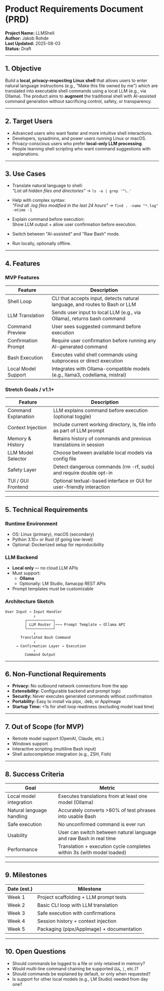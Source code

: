 # Product Requirements Document (PRD)

**Project Name:** LLMShell\
**Author:** Jakob Rohde\
**Last Updated:** 2025-08-03\
**Status:** Draft

---

## 1. Objective

Build a **local, privacy-respecting Linux shell** that allows users to enter natural language instructions (e.g., "Make this file owned by me") which are translated into executable shell commands using a local LLM (e.g., via Ollama). The product aims to **augment** the traditional shell with AI-assisted command generation without sacrificing control, safety, or transparency.

---

## 2. Target Users

- Advanced users who want faster and more intuitive shell interactions.
- Developers, sysadmins, and power users running Linux or macOS.
- Privacy-conscious users who prefer **local-only LLM processing**.
- People learning shell scripting who want command suggestions with explanations.

---

## 3. Use Cases

- Translate natural language to shell:\
  *"List all hidden files and directories"* → `ls -a | grep '^\.'`

- Help with complex syntax:\
  *"Find all .log files modified in the last 24 hours"* → `find . -name "*.log" -mtime -1`

- Explain command before execution:\
  Show LLM output + allow user confirmation before execution.

- Switch between "AI-assisted" and "Raw Bash" mode.

- Run locally, optionally offline.

---

## 4. Features

### MVP Features

| Feature             | Description                                                                 |
| ------------------- | --------------------------------------------------------------------------- |
| Shell Loop          | CLI that accepts input, detects natural language, and routes to Bash or LLM |
| LLM Translation     | Sends user input to local LLM (e.g., via Ollama), returns bash command      |
| Command Preview     | User sees suggested command before execution                                |
| Confirmation Prompt | Require user confirmation before running any AI-generated command           |
| Bash Execution      | Executes valid shell commands using subprocess or direct execution          |
| Local Model Support | Integrates with Ollama-compatible models (e.g., llama3, codellama, mistral) |

### Stretch Goals / v1.1+

| Feature             | Description                                                            |
| ------------------- | ---------------------------------------------------------------------- |
| Command Explanation | LLM explains command before execution (optional toggle)                |
| Context Injection   | Include current working directory, ls, file info as part of LLM prompt |
| Memory & History    | Retains history of commands and previous translations in session       |
| LLM Model Selector  | Choose between available local models via config file                  |
| Safety Layer        | Detect dangerous commands (rm -rf, sudo) and require double opt-in     |
| TUI / GUI Frontend  | Optional textual-based interface or GUI for user-friendly interaction  |

---

## 5. Technical Requirements

### Runtime Environment

- OS: Linux (primary), macOS (secondary)
- Python 3.10+ or Rust (if going low-level)
- Optional: Dockerized setup for reproducibility

### LLM Backend

- **Local only** — no cloud LLM APIs
- Must support:
  - **Ollama**
  - Optionally: LM Studio, llamacpp REST APIs
- Prompt templates must be customizable

### Architecture Sketch

```
User Input → Input Handler
             ↓
         ┌────────────┐
         │ LLM Router │──→ Prompt Template → Ollama API
         └────────────┘
             ↓
       Translated Bash Command
             ↓
     → Confirmation Layer → Execution
             ↓
         Command Output
```

---

## 6. Non-Functional Requirements

- **Privacy:** No outbound network connections from the app
- **Extensibility:** Configurable backend and prompt logic
- **Security:** Never executes generated commands without confirmation
- **Portability:** Easy to install via pipx, .deb, or AppImage
- **Startup Time:** <1s for shell loop readiness (excluding model load time)

---

## 7. Out of Scope (for MVP)

- Remote model support (OpenAI, Claude, etc.)
- Windows support
- Interactive scripting (multiline Bash input)
- Shell autocompletion integration (e.g., ZSH, Fish)

---

## 8. Success Criteria

| Goal                      | Metric                                                                |
| ------------------------- | --------------------------------------------------------------------- |
| Local model integration   | Executes translations from at least one model (Ollama)                |
| Natural language handling | Accurately converts >80% of test phrases into usable Bash             |
| Safe execution            | No unconfirmed command is ever run                                    |
| Usability                 | User can switch between natural language and raw Bash in real time    |
| Performance               | Translation + execution cycle completes within 3s (with model loaded) |

---

## 9. Milestones

| Date (est.) | Milestone                                 |
| ----------- | ----------------------------------------- |
| Week 1      | Project scaffolding + LLM prompt tests    |
| Week 2      | Basic CLI loop with LLM translation       |
| Week 3      | Safe execution with confirmations         |
| Week 4      | Session history + context injection       |
| Week 5      | Packaging (pipx/AppImage) + documentation |

---

## 10. Open Questions

- Should commands be logged to a file or only retained in memory?
- Would multi-line command chaining be supported (`&&`, `|`, etc.)?
- Should commands be explained by default, or only when requested?
- Is support for other local models (e.g., LM Studio) needed from day one?

